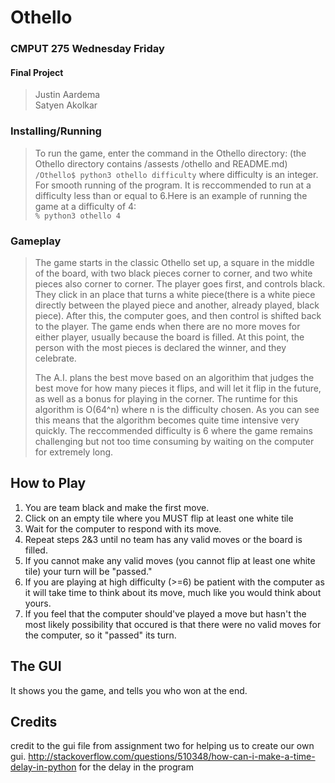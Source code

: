 # Othello

### CMPUT 275 Wednesday Friday
#### Final Project
> Justin Aardema  
> Satyen Akolkar

### Installing/Running
> To run the game, enter the command in the Othello directory:
> (the Othello directory contains /assests /othello and README.md)  
    ```
    /Othello$ python3 othello difficulty
    ```
> where difficulty is an integer. For smooth running of the
> program. It is reccommended to run at a difficulty less than
> or equal to 6.Here is an example of running the game at a
> difficulty of 4:  
    ```
    % python3 othello 4
    ```

### Gameplay

> The game starts in the classic Othello set up, a square in the
> middle of the board, with two black pieces corner to corner, and 
> two white pieces also corner to corner. The player goes first, and 
> controls black.  They click in an place that turns a white piece(there
> is a white piece directly between the played piece and another, already
> played, black piece).  After this, the computer goes, and then control
> is shifted back to the player.  The game ends when there are no more moves
> for either player, usually because the board is filled.  At this point, the 
> person with the most pieces is declared the winner, and they celebrate.
> 
> The A.I. plans the best move based on an algorithim that judges the best move
> for how many pieces it flips, and will let it flip in the future, as well as 
> a bonus for playing in the corner. The runtime for this algorithm is O(64^n) 
> where n is the difficulty chosen. As you can see this means that the algorithm
> becomes quite time intensive very quickly. The reccommended difficulty is 6 
> where the game remains challenging but not too time consuming by waiting on 
> the computer for extremely long.

How to Play
-----------
1. You are team black and make the first move.
2. Click on an empty tile where you MUST flip at least one white tile
3. Wait for the computer to respond with its move.
4. Repeat steps 2&3 until no team has any valid moves or the board is
   filled.
5. If you cannot make any valid moves (you cannot flip at least one white
   tile) your turn will be "passed."
6. If you are playing at high difficulty (>=6) be patient with the computer
   as it will take time to think about its move, much like you would think
   about yours.
7. If you feel that the computer should've played a move but hasn't the
   most likely possibility that occured is that there were no valid moves
   for the computer, so it "passed" its turn.

The GUI
-------

It shows you the game, and tells you who won at the end.

Credits
-------

credit to the gui file from assignment two for helping us to create our own gui.
http://stackoverflow.com/questions/510348/how-can-i-make-a-time-delay-in-python for the delay in the program
